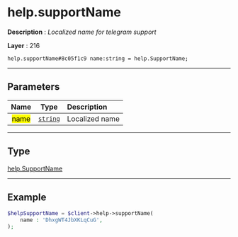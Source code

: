 # help.supportName

**Description** : *Localized name for telegram support*

**Layer** : 216

```tl
help.supportName#8c05f1c9 name:string = help.SupportName;
```

---

## Parameters

| Name | Type | Description |
| :---: | :---: | :--- |
| <mark>name</mark> | [`string`](type/string) | Localized name |

---

## Type

[help.SupportName](type/help.SupportName)

---

## Example

```php
$helpSupportName = $client->help->supportName(
	name : 'DhxgWT4JbXKLqCuG',
);
```
